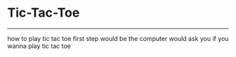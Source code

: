 # Tic-Tac-Toe
<hr>
<hr3> how to play tic tac toe<hr3>
first step would be the computer would ask you if you wanna play tic tac toe<a  
